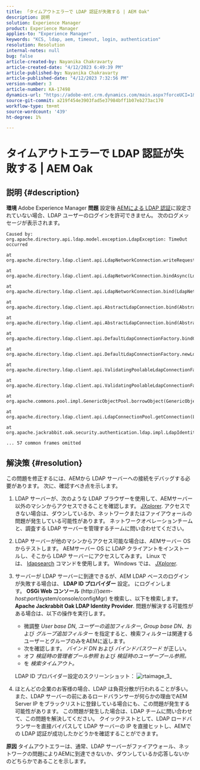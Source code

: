 ```yaml
---
title: 「タイムアウトエラーで LDAP 認証が失敗する | AEM Oak"
description: 説明
solution: Experience Manager
product: Experience Manager
applies-to: "Experience Manager"
keywords: "KCS, ldap, aem, timeout, login, authentication"
resolution: Resolution
internal-notes: null
bug: false
article-created-by: Nayanika Chakravarty
article-created-date: "4/12/2023 6:49:39 PM"
article-published-by: Nayanika Chakravarty
article-published-date: "4/12/2023 7:32:56 PM"
version-number: 3
article-number: KA-17498
dynamics-url: "https://adobe-ent.crm.dynamics.com/main.aspx?forceUCI=1&pagetype=entityrecord&etn=knowledgearticle&id=5d4aeebf-62d9-ed11-a7c7-6045bd006b4b"
source-git-commit: a219f454e3903fad5e37984bff1b07eb273ac170
workflow-type: tm+mt
source-wordcount: '439'
ht-degree: 1%

---
```


# タイムアウトエラーで LDAP 認証が失敗する | AEM Oak

## 説明 {#description}

<b>環境</b>
Adobe Experience Manager
<b>問題</b>
設定後 [AEMによる LDAP 認証](https://experienceleague.adobe.com/docs/experience-manager-65/administering/security/ldap-config.html?lang=en)に設定されていない場合、LDAP ユーザーのログインを許可できません。 次のログメッセージが表示されます。


```
Caused by: org.apache.directory.api.ldap.model.exception.LdapException: TimeOut occurred

at org.apache.directory.ldap.client.api.LdapNetworkConnection.writeRequest(LdapNetworkConnection.java:4106)

at org.apache.directory.ldap.client.api.LdapNetworkConnection.bindAsync(LdapNetworkConnection.java:1290)

at org.apache.directory.ldap.client.api.LdapNetworkConnection.bind(LdapNetworkConnection.java:1188)

at org.apache.directory.ldap.client.api.AbstractLdapConnection.bind(AbstractLdapConnection.java:127)

at org.apache.directory.ldap.client.api.AbstractLdapConnection.bind(AbstractLdapConnection.java:112)

at org.apache.directory.ldap.client.api.DefaultLdapConnectionFactory.bindConnection(DefaultLdapConnectionFactory.java:64)

at org.apache.directory.ldap.client.api.DefaultLdapConnectionFactory.newLdapConnection(DefaultLdapConnectionFactory.java:107)

at org.apache.directory.ldap.client.api.ValidatingPoolableLdapConnectionFactory.makeObject(ValidatingPoolableLdapConnectionFactory.java:133)

at org.apache.directory.ldap.client.api.ValidatingPoolableLdapConnectionFactory.makeObject(ValidatingPoolableLdapConnectionFactory.java:59)

at org.apache.commons.pool.impl.GenericObjectPool.borrowObject(GenericObjectPool.java:1188)

at org.apache.directory.ldap.client.api.LdapConnectionPool.getConnection(LdapConnectionPool.java:123)

at org.apache.jackrabbit.oak.security.authentication.ldap.impl.LdapIdentityProvider.connect(LdapIdentityProvider.java:771)

... 57 common frames omitted
```



## 解決策 {#resolution}


この問題を修正するには、AEMから LDAP サーバーへの接続をデバッグする必要があります。 次に、確認すべき点を示します。

1. LDAP サーバーが、次のような LDAP ブラウザーを使用して、AEMサーバー以外のマシンからアクセスできることを確認します。 [JXplorer](http://jxplorer.org/). アクセスできない場合は、ダウンしているか、ネットワークまたはファイアウォールの問題が発生している可能性があります。 ネットワークオペレーションチームと、調査する LDAP サーバーを管理するチームに問い合わせてください。
2. LDAP サーバーが他のマシンからアクセス可能な場合は、AEMサーバー OS からテストします。 AEMサーバー OS に LDAP クライアントをインストールし、そこから LDAP サーバーにアクセスしてみます。 Linux では、 [ldapsearch](https://access.redhat.com/documentation/en-us/red_hat_directory_server/11/html/administration_guide/examples-of-common-ldapsearches) コマンドを使用します。 Windows では、 [JXplorer](http://jxplorer.org/).
3. サーバーが LDAP サーバーに到達できるが、AEM LDAP ベースのログインが失敗する場合は、 <b>LDAP ID プロバイダー</b> 設定。 にログインします。 <b>OSGi Web コンソール</b> (http://)*aem-host:port*/system/console/configMgr) を検索し、以下を検索します。 <b>Apache Jackrabbit Oak LDAP Identity Provider</b>. 問題が解決する可能性がある場合は、以下の操作を実行します。

   - 微調整 *User base DN*, *ユーザーの追加フィルター*, *Group base DN*、および *グループ追加フィルター* を指定すると、検索フィルターは関連するユーザーとグループのみをAEMに返します。
   - 次を確認します。 *バインド DN* および *バインドパスワード* が正しい。
   - オフ *検証時の管理者プール参照* および *検証時のユーザープール参照。*
   - を *検索タイムアウト。*

   LDAP ID プロバイダー設定のスクリーンショット：
   ![rtaimage_3_](https://helpx.adobe.com/content/dam/help/en/experience-manager/kb/LDAP-error/jcr%3acontent/main-pars/image/rtaimage_3_.png "rtaimage_3_")


4. ほとんどの企業のお客様の場合、LDAP は負荷分散が行われることが多い。 また、LDAP サーバーの前にあるロードバランサーが何らかの理由でAEM Server IP をブラックリストに登録している場合にも、この問題が発生する可能性があります。 この問題が発生した場合は、LDAP チームに問い合わせて、この問題を解決してください。 クイックテストとして、LDAP ロードバランサーを直接バイパスして LDAP サーバーの IP を直接ヒットし、AEMでの LDAP 認証が成功したかどうかを確認することができます。

<b>原因</b>
タイムアウトエラーは、通常、LDAP サーバーがファイアウォール、ネットワークの問題によりAEMに到達できないか、ダウンしているか応答しないかのどちらかであることを示します。

